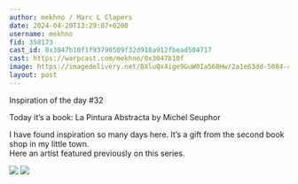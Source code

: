 ```yaml
---
author: mekhno / Marc L Clapers
date: 2024-04-20T13:29:07+0200
username: mekhno
fid: 358173
cast_id: 0x3047b10f1f93796509f32d918a912fbead504717
cast: https://warpcast.com/mekhno/0x3047b10f
image: https://imagedelivery.net/BXluQx4ige9GuW0Ia56BHw/2a1e63dd-5084-4cfc-8cee-aa1065706000/original
layout: post
---
```

Inspiration of the day #32   
  
Today it’s a book: La Pintura Abstracta by Michel Seuphor  
  
I have found inspiration so many days here. It’s a gift from the second book shop in my little town.   
Here an artist featured previously on this series.  

![](https://imagedelivery.net/BXluQx4ige9GuW0Ia56BHw/2a1e63dd-5084-4cfc-8cee-aa1065706000/original)
![](https://imagedelivery.net/BXluQx4ige9GuW0Ia56BHw/6be19285-eec5-411f-5ae1-91cbcec8a000/original)